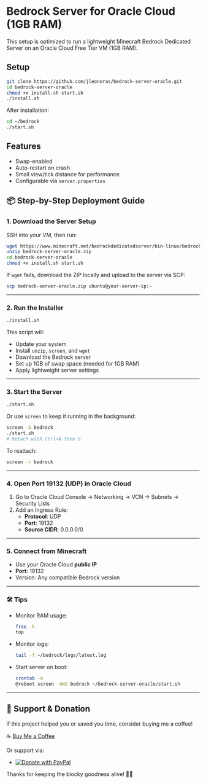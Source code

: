 # Bedrock Server for Oracle Cloud (1GB RAM)

This setup is optimized to run a lightweight Minecraft Bedrock Dedicated Server on an Oracle Cloud Free Tier VM (1GB RAM).

## Setup

```bash
git clone https://github.com/jleonoras/bedrock-server-oracle.git
cd bedrock-server-oracle
chmod +x install.sh start.sh
./install.sh
```

After installation:

```bash
cd ~/bedrock
./start.sh
```

## Features

- Swap-enabled
- Auto-restart on crash
- Small view/tick distance for performance
- Configurable via `server.properties`

## 📦 Step-by-Step Deployment Guide

### 1. Download the Server Setup

SSH into your VM, then run:

```bash
wget https://www.minecraft.net/bedrockdedicatedserver/bin-linux/bedrock-server-1.21.84.1.zip
unzip bedrock-server-oracle.zip
cd bedrock-server-oracle
chmod +x install.sh start.sh
```

If `wget` fails, download the ZIP locally and upload to the server via SCP:

```bash
scp bedrock-server-oracle.zip ubuntu@your-server-ip:~
```

---

### 2. Run the Installer

```bash
./install.sh
```

This script will:

- Update your system
- Install `unzip`, `screen`, and `wget`
- Download the Bedrock server
- Set up 1GB of swap space (needed for 1GB RAM)
- Apply lightweight server settings

---

### 3. Start the Server

```bash
./start.sh
```

Or use `screen` to keep it running in the background:

```bash
screen -S bedrock
./start.sh
# Detach with Ctrl+A then D
```

To reattach:

```bash
screen -r bedrock
```

---

### 4. Open Port 19132 (UDP) in Oracle Cloud

1. Go to Oracle Cloud Console → Networking → VCN → Subnets → Security Lists
2. Add an Ingress Rule:
   - **Protocol**: UDP
   - **Port**: 19132
   - **Source CIDR**: 0.0.0.0/0

---

### 5. Connect from Minecraft

- Use your Oracle Cloud **public IP**
- **Port**: 19132
- Version: Any compatible Bedrock version

---

### 🛠️ Tips

- Monitor RAM usage:

  ```bash
  free -h
  top
  ```

- Monitor logs:

  ```bash
  tail -f ~/bedrock/logs/latest.log
  ```

- Start server on boot:
  ```bash
  crontab -e
  @reboot screen -dmS bedrock ~/bedrock-server-oracle/start.sh
  ```

---

## 🙌 Support & Donation

If this project helped you or saved you time, consider buying me a coffee!

☕ [Buy Me a Coffee](https://www.buymeacoffee.com/jleonoras)

Or support via:

- <a href="https://www.paypal.me/jleonoras" target="_blank">
    <img src="https://img.shields.io/badge/Donate-PayPal-blue.svg?logo=paypal" alt="Donate with PayPal" />
  </a>

Thanks for keeping the blocky goodness alive! 🧱💖
